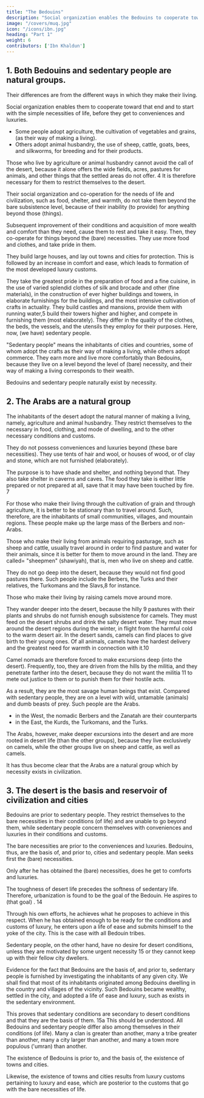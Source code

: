 ```yaml
---
title: "The Bedouins"
description: "Social organization enables the Bedouins to cooperate toward that end and to start with the simple necessities of life, before they get to conveniences and luxuries"
image: "/covers/muq.jpg"
icon: "/icons/ibn.jpg"
heading: "Part 1"
weight: 6
contributors: ['Ibn Khaldun']
---
```




<!-- BEDOUIN CIVILIZATION, SAVAGE NATIONS
AND TRIBES AND THEIR CONDITIONS (OF LIFE) -->

## 1. Both Bedouins and sedentary people are natural groups.

Their differences are from the different ways in which they make their living. 

Social organization enables them to cooperate toward that end and to start with the simple necessities of life, before they get to conveniences and luxuries.

- Some people adopt agriculture, the cultivation of vegetables and grains, (as
their way of making a living). 
- Others adopt animal husbandry, the use of sheep, cattle, goats, bees, and silkworms, for breeding and for their products. 

Those who live by agriculture or animal husbandry cannot avoid the call of the desert, because it alone offers the wide fields, acres, pastures for animals, and other things that the settled areas do not offer. 4 It is therefore necessary for them to restrict themselves to the desert. 

Their social organization and co-operation for the needs of life and civilization, such as food, shelter, and warmth, do not take them beyond the bare subsistence level, because of their inability (to provide) for anything beyond those (things). 

Subsequent improvement of their conditions and acquisition of more wealth and comfort than they need, cause them to rest and take it easy. Then, they co-operate for things beyond the (bare) necessities. They use more food and clothes,
and take pride in them. 

They build large houses, and lay out towns and cities for protection. This is followed by an increase in comfort and ease, which leads to formation of the most developed luxury customs. 

They take the greatest pride in the preparation of food and a fine cuisine, in the use of varied splendid clothes of silk
and brocade and other (fine materials), in the construction of ever higher buildings and towers, in elaborate furnishings for the buildings, and the most intensive cultivation of crafts in actuality. They build castles and mansions, provide them with running water,5 build their towers higher and higher, and compete in furnishing them (most elaborately). They differ in the quality of the clothes, the beds, the vessels, and the utensils they employ for their purposes. Here, now, (we have) sedentary people. 

"Sedentary people" means the inhabitants of cities and countries, some of whom adopt the crafts as their way of making a living, while others adopt commerce. They earn more and live more comfortably than Bedouins, because they live on a level beyond the level of (bare) necessity, and their way of making a living corresponds to their wealth.

Bedouins and sedentary people naturally exist by necessity. 


## 2. The Arabs are a natural group

The inhabitants of the desert adopt the natural manner of making a living, namely, agriculture and animal husbandry. They restrict themselves to the necessary in food, clothing, and mode of dwelling, and to the other necessary conditions and customs. 

They do not possess conveniences and luxuries beyond (these bare necessities). They use tents of hair
and wool, or houses of wood, or of clay and stone, which are not furnished
(elaborately). 

The purpose is to have shade and shelter, and nothing beyond that. They also take shelter in caverns and caves. The food they take is either little prepared or not prepared at all, save that it may have been touched by fire. 7

For those who make their living through the cultivation of grain and through agriculture, it is better to be stationary than to travel around. Such, therefore, are the inhabitants of small communities, villages, and mountain regions. These people make up the large mass of the Berbers and non-Arabs.

Those who make their living from animals requiring pasturage, such as sheep and cattle, usually travel around in order to find pasture and water for their animals, since it is better for them to move around in the land. They are called= "sheepmen" (shawiyah), that is, men who live on sheep and cattle. 

They do not go deep into the desert, because they would not find good pastures there. Such people include the Berbers, the Turks and their relatives, the Turkomans and the Slavs,8 for instance.


Those who make their living by raising camels move around more. 

They wander deeper into the desert, because the hilly 9 pastures with their plants and shrubs do not furnish enough subsistence for camels. They must feed on the desert shrubs and drink the salty desert water. They must move around the desert regions during the winter, in flight from the harmful cold to the warm desert air. In the desert sands, camels can find places to give birth to their young ones. Of all animals, camels have the hardest delivery and the greatest need for warmth in connection with it.10 

Camel nomads are therefore forced to make excursions deep (into the desert). Frequently, too, they are driven from the hills by the militia, and they penetrate farther into the desert, because they do not want the militia 11 to mete out justice to them or to punish them for their hostile acts.

As a result, they are the most savage human beings that exist. Compared with sedentary people, they are on a level with wild, untamable (animals) and dumb beasts of prey. Such people are the Arabs. 

- in the West, the nomadic Berbers and the Zanatah are their counterparts
- in the East, the Kurds, the Turkomans, and the Turks. 

The Arabs, however, make deeper excursions into the desert and are more rooted in desert life (than the other groups), because they live exclusively on camels, while the other groups live on sheep and cattle, as well as camels.

It has thus become clear that the Arabs are a natural group which by necessity exists in civilization.


## 3. The desert is the basis and reservoir of civilization and cities

Bedouins are prior to sedentary people. They restrict themselves to the bare necessities in their conditions (of life) and are unable to go beyond them, while sedentary people concern themselves with conveniences and luxuries in their conditions and customs. 

The bare necessities are prior to the conveniences and luxuries. Bedouins, thus, are the basis of, and prior to, cities and sedentary people. Man seeks first the (bare) necessities. 

Only after he has obtained the (bare) necessities, does he get to comforts and luxuries.

The toughness of desert life precedes the softness of sedentary life. Therefore, urbanization is found to be the goal of the Bedouin. He aspires to (that goal) . 14 

Through his own efforts, he achieves what he proposes to achieve in this respect. When he has obtained enough to be ready for the conditions and customs of luxury, he enters upon a life of ease and submits himself to the yoke of the city. This is the case with all Bedouin tribes. 

Sedentary people, on the other hand, have no desire for desert conditions, unless they are motivated by some urgent necessity 15 or they cannot keep up with their fellow city dwellers.

Evidence for the fact that Bedouins are the basis of, and prior to, sedentary people is furnished by investigating the inhabitants of any given city. We shall find that most of its inhabitants originated among Bedouins dwelling in the country and villages of the vicinity. Such Bedouins became wealthy, settled in the city, and adopted a life of ease and luxury, such as exists in the sedentary environment. 

This proves that sedentary conditions are secondary to desert conditions and that they are the basis of them. 15a This should be understood. All Bedouins and sedentary people differ also among themselves in their conditions (of life). Many a clan is greater than another, many a tribe greater than another, many a city larger than another, and many a town more populous ('umran) than another.

The existence of Bedouins is prior to, and the basis of, the existence of towns and cities. 

Likewise, the existence of towns and cities results from luxury customs pertaining to luxury and ease, which are posterior
to the customs that go with the bare necessities of life.


